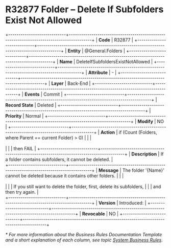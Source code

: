 ﻿---
erp.type: business-rule
erp.entity: General.Folders
---

# R32877 Folder – Delete If Subfolders Exist Not Allowed
+----------------------------+-----------------------------------------------------------------------------------------+
| **Code**                   | R32877                                                                                  |
+----------------------------+-----------------------------------------------------------------------------------------+
| **Entity**                 | @General.Folders                                                                        |
+----------------------------+-----------------------------------------------------------------------------------------+
| **Name**                   | DeleteIfSubfoldersExistNotAllowed                                                       |
+----------------------------+-----------------------------------------------------------------------------------------+
| **Attribute**              | \-                                                                                      |
+----------------------------+-----------------------------------------------------------------------------------------+
| **Layer**                  | Back-End                                                                                |
+----------------------------+-----------------------------------------------------------------------------------------+
| **Events**                 | Commit                                                                                  |
+----------------------------+-----------------------------------------------------------------------------------------+
| **Record State**           | Deleted                                                                                 |
+----------------------------+-----------------------------------------------------------------------------------------+
| **Priority**               | Normal                                                                                  |
+----------------------------+-----------------------------------------------------------------------------------------+
| **Modify**                 | NO                                                                                      |
+----------------------------+-----------------------------------------------------------------------------------------+
| **Action**                 | if (Count (Folders, where Parent == current Folder) > 0)                                |
|                            | <br><br>                                                                                |
|                            | then FAIL                                                                               |
+----------------------------+-----------------------------------------------------------------------------------------+
| **Description**            | If a folder contains subfolders, it cannot be deleted.                                  |                                         
+----------------------------+-----------------------------------------------------------------------------------------+
| **Message**                | The folder '{Name}' cannot be deleted because it contains other folders.                |
|                            | <br><br>                                                                                |
|                            | If you still want to delete the folder, first, delete its subfolders,                   |                                                          |                            | and then try again.                                                                     |                             
+----------------------------+-----------------------------------------------------------------------------------------+
| **Version**                | Introduced:                                                                             |
+----------------------------+-----------------------------------------------------------------------------------------+
| **Revocable**              | NO                                                                                      |
+----------------------------+-----------------------------------------------------------------------------------------+

*\* For more information about the Business Rules Documentation Template and a short explanation of each column, see
topic [System Business Rules](../templates/template-description-system-business-rules.md).*
